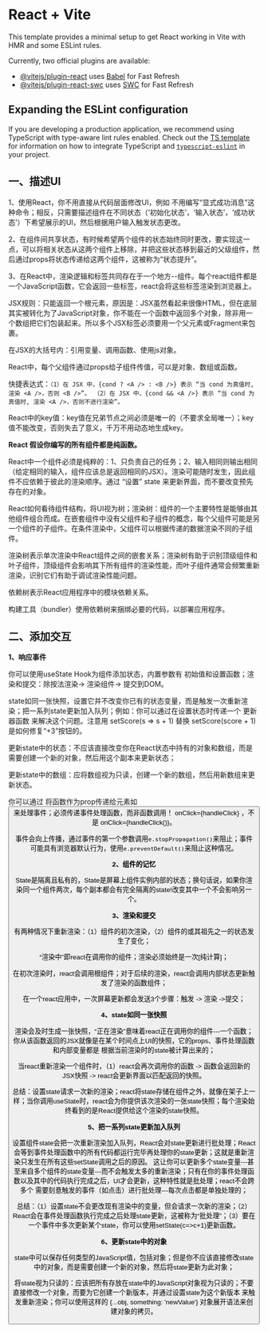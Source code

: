 # React + Vite

This template provides a minimal setup to get React working in Vite with HMR and some ESLint rules.

Currently, two official plugins are available:

- [@vitejs/plugin-react](https://github.com/vitejs/vite-plugin-react/blob/main/packages/plugin-react) uses [Babel](https://babeljs.io/) for Fast Refresh
- [@vitejs/plugin-react-swc](https://github.com/vitejs/vite-plugin-react/blob/main/packages/plugin-react-swc) uses [SWC](https://swc.rs/) for Fast Refresh

## Expanding the ESLint configuration

If you are developing a production application, we recommend using TypeScript with type-aware lint rules enabled. Check out the [TS template](https://github.com/vitejs/vite/tree/main/packages/create-vite/template-react-ts) for information on how to integrate TypeScript and [`typescript-eslint`](https://typescript-eslint.io) in your project.

## 一、描述UI

1、使用React，你不用直接从代码层面修改UI，例如 不用编写“显式成功消息”这种命令；相反，只需要描述组件在不同状态（‘初始化状态’，‘输入状态’，‘成功状态’）下希望展示的UI，然后根据用户输入触发状态更改。

2、在组件间共享状态，有时候希望两个组件的状态始终同时更改，要实现这一点，可以将相关状态从这两个组件上移除，并把这些状态移到最近的父级组件，然后通过props将状态传递给这两个组件，这被称为“状态提升”。

3、在React中，渲染逻辑和标签共同存在于一个地方--组件。每个react组件都是一个JavaScript函数，它会返回一些标签，react会将这些标签渲染到浏览器上。

JSX规则：只能返回一个根元素，原因是：JSX虽然看起来很像HTML，但在底层其实被转化为了JavaScript对象，你不能在一个函数中返回多个对象，除非用一个数组把它们包装起来。所以多个JSX标签必须要用一个父元素或Fragment来包裹。

在JSX的大括号内：引用变量、调用函数、使用js对象。

React中，每个父组件通过props给子组件传值，可以是对象、数组或函数。

快捷表达式：```（1）在 JSX 中，{cond ? <A /> : <B />} 表示 “当 cond 为真值时, 渲染 <A />，否则 <B />”。 （2）在 JSX 中，{cond && <A />} 表示 “当 cond 为真值时, 渲染 <A />，否则不进行渲染”。```

React中的key值：key值在兄弟节点之间必须是唯一的（不要求全局唯一）；key值不能改变，否则失去了意义，千万不用动态地生成key。

**React 假设你编写的所有组件都是纯函数。**

React中一个组件必须是纯粹的：1、只负责自己的任务；2、输入相同则输出相同（给定相同的输入，组件应该总是返回相同的JSX）。渲染可能随时发生，因此组件不应依赖于彼此的渲染顺序。通过 “设置” state 来更新界面，而不要改变预先存在的对象。

React如何看待组件结构，将UI视为树；渲染树：组件的一个主要特性是能够由其他组件组合而成。在嵌套组件中没有父组件和子组件的概念，每个父组件可能是另一个组件的子组件。在条件渲染中，父组件可以根据传递的数据渲染不同的子组件。

渲染树表示单次渲染中React组件之间的嵌套关系；渲染树有助于识别顶级组件和叶子组件，顶级组件会影响其下所有组件的渲染性能，而叶子组件通常会频繁重新渲染，识别它们有助于调试渲染性能问题。

依赖树表示React应用程序中的模块依赖关系。

构建工具（bundler）使用依赖树来捆绑必要的代码，以部署应用程序。

## 二、添加交互

**1、响应事件**

你可以使用useState Hook为组件添加状态，内置参数有 初始值和设置函数；渲染和提交：除按法渲染-> 渲染组件-> 提交到DOM。

state如同一张快照，设置它并不改变你已有的状态变量，而是触发一次重新渲染；把一系列state更新加入队列；例如：你可以通过在设置状态时传递一个 更新器函数 来解决这个问题。注意用 setScore(s => s + 1) 替换 setScore(score + 1) 是如何修复“+3”按钮的。

更新state中的状态：不应该直接改变你在React状态中持有的对象和数组，而是需要创建一个新的对象，然后用这个副本来更新状态；

更新state中的数组：应将数组视为只读，创建一个新的数组，然后用新数组来更新状态。

你可以通过 将函数作为prop传递给元素如<button>来处理事件；必须传递事件处理函数，而非函数调用！ onClick={handleClick} ，不是 onClick={handleClick()}。

事件会向上传播，通过事件的第一个参数调用`e.stopPropagation()`来阻止；事件可能具有浏览器默认行为，使用`e.preventDefault()`来阻止这种情况。

**2、组件的记忆**

State是隔离且私有的，State是屏幕上组件实例内部的状态；换句话说，如果你渲染同一个组件两次，每个副本都会有完全隔离的state!改变其中一个不会影响另一个。

**3、渲染和提交**

有两种情况下重新渲染：（1）组件的初次渲染，（2）组件的或其祖先之一的状态发生了变化；

“渲染中”即react在调用你的组件；渲染必须始终是一次[纯计算]；

在初次渲染时，react会调用根组件；对于后续的渲染，react会调用内部状态更新触发了渲染的函数组件；

在一个react应用中，一次屏幕更新都会发送3个步骤：触发 -> 渲染 ->提交；

**4、state如同一张快照**

渲染会及时生成一张快照，“正在渲染”意味着react正在调用你的组件---一个函数；你从该函数返回的JSX就像是在某个时间点上UI的快照，它的props、事件处理函数和内部变量都是 根据当前渲染时的state被计算出来的；

当react重新渲染一个组件时，（1）react会再次调用你的函数 -> 函数会返回新的JSX快照 -> react会更新界面以匹配返回的快照。

总结：设置state请求一次新的渲染；react将state存储在组件之外，就像在架子上一样；当你调用useState时，react会为你提供该次渲染的一张state快照；每个渲染始终看到的是React提供给这个渲染的state快照。

**5、把一系列state更新加入队列**

设置组件state会把一次重新渲染加入队列，React会对state更新进行批处理；React会等到事件处理函数中的所有代码都运行完毕再处理你的state更新；这就是重新渲染只发生在所有这些setState调用之后的原因。 这让你可以更新多个state变量---甚至来自多个组件的state变量---而不会触发太多的重新渲染；只有在你的事件处理函数以及其中的代码执行完成之后，UI才会更新，这种特性就是批处理；react不会跨多个 需要刻意触发的事件（如点击）进行批处理---每次点击都是单独处理的；

总结：（1）设置state不会更改现有渲染中的变量，但会请求一次新的渲染；（2）React会在事件处理函数执行完成之后处理state更新，这被称为“批处理”；（3）要在一个事件中多次更新某个state，你可以使用setState(c=>c+1)更新函数。

**6、更新state中的对象**

state中可以保存任何类型的JavaScript值，包括对象；但是你不应该直接修改state中的对象，而是需要创建一个新的对象，然后将state更新为此对象；

将state视为只读的：应该把所有存放在state中的JavaScript对象视为只读的；不要直接修改一个对象，而要为它创建一个新版本，并通过设置state为这个新版本 来触发重新渲染；你可以使用这样的 {...obj, something: 'newValue'} 对象展开语法来创建对象的拷贝。







